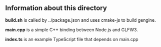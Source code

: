Information about this directory
---

**build.sh** is called by ../package.json and uses cmake-js to build gengine.

**main.cpp** is a simple C++ binding between Node.js and GLFW3.

**index.ts** is an example TypeScript file that depends on main.cpp